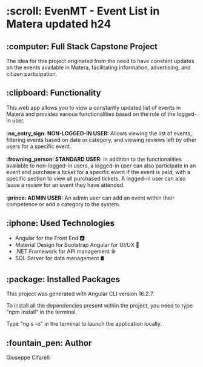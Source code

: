 <h1>:scroll: EvenMT - Event List in Matera updated h24 </h1>
<h2>:computer: Full Stack Capstone Project </h2>

The idea for this project originated from the need to have constant updates on the events available in Matera, facilitating information, advertising, and citizen participation.

<h2>:clipboard: Functionality</h2>
This web app allows you to view a constantly updated list of events in Matera and provides various functionalities based on the role of the logged-in user.
<br></br>
<strong>:no_entry_sign: NON-LOGGED-IN USER:</strong> Allows viewing the list of events, filtering events based on date or category, and viewing reviews left by other users for a specific event.
<br></br>
<strong>:frowning_person: STANDARD USER:</strong> In addition to the functionalities available to non-logged-in users, a logged-in user can also participate in an event and purchase a ticket for a specific event if the event is paid, with a specific section to view all purchased tickets. A logged-in user can also leave a review for an event they have attended.
<br></br>
<strong>:prince: ADMIN USER:</strong> An admin user can add an event within their competence or add a category to the system.

<h2>:iphone: Used Technologies </h2>
<ul>
  <li>Angular for the Front End 🅰️</li> 
  <li>Material Design for Bootstrap Angular for UI/UX 🎨</li>
  <li>.NET Framework for API management ⚙️</li>
  <li>SQL Server for data management 🛢️</li>
</ul>

<h2>:package: Installed Packages</h2>
This project was generated with Angular CLI version 16.2.7.


To install all the dependencies present within the project, you need to type "npm install" in the terminal.

Type "ng s -o" in the terminal to launch the application locally.

<h2>:fountain_pen: Author</h2>
Giuseppe Cifarelli
